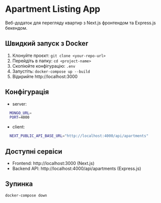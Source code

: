 # Apartment Listing App

Веб-додаток для перегляду квартир з Next.js фронтендом та Express.js бекендом.

## Швидкий запуск з Docker

1. Клонуйте проєкт: `git clone <your-repo-url>`
2. Перейдіть в папку: `cd <project-name>`
3. Скопіюйте конфігурацію: `.env`
4. Запустіть: `docker-compose up --build`
5. Відкрийте http://localhost:3000

## Конфігурація

- server:

```bash
  MONGO_URL=
  PORT=4000
```

- client:

```bash
  NEXT_PUBLIC_API_BASE_URL="http://localhost:4000/api/apartments"
```

## Доступні сервіси

- Frontend: http://localhost:3000 (Next.js)
- Backend API: http://localhost:4000/api/apartments (Express.js)

## Зупинка

`docker-compose down`
